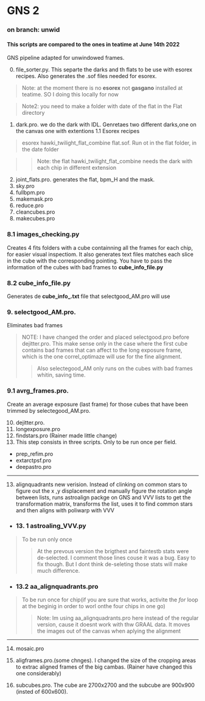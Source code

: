 # GNS 2
### on branch: unwid
#### This scripts are compared to the ones in teatime at June 14th 2022

GNS pipeline adapted for unwindowed frames. 

0. file_sorter.py. This separte the darks and th flats to be use with esorex recipes. Also generates the .sof files needed for esorex.

> Note: at the moment there is no **esorex** not **gasgano** installed at teatime. SO I doing this locally for now

> Note2: you need to make a folder with date of the flat in the Flat directory
1. dark.pro. we do the dark with IDL. Genretaes two different darks,one on the canvas one with extentions
1.1 Esorex recipes

> esorex hawki_twilight_flat_combine flat.sof. Run ot in the flat folder, in the date folder

>>Note: the flat hawki_twilight_flat_combine needs the dark with each chip in different extension
2. joint_flats.pro. generates the flat, bpm_H and the mask.
3. sky.pro
4. fullbpm.pro
5. makemask.pro
6. reduce.pro
7. cleancubes.pro
8. makecubes.pro 

### 8.1 images_checking.py 
Creates 4 fits folders with a cube containning all the frames for each chip, for
easier visual inspectiom. It also generates text files matches each slice in the cube
with the corresponding pointing. You have to pass the information of the cubes with bad frames to **cube_info_file.py**

### 8.2 cube_info_file.py
Generates de **cube_info_<field>.txt** file that selectgood_AM.pro will use

### 9. selectgood_AM.pro. 
Eliminates bad frames
> NOTE: I have changed the order and placed selectgood.pro before dejitter.pro. This make sense only in the case where the first cube contains bad frames that can affect to the long exposure frame, which is the one correl_optimaze will use for the fine alignment.
>>Also selectegood_AM only runs on the cubes with bad frames whitin, saving time.

### 9.1 avrg_frames.pro. 
Create an average exposure (last frame) for those cubes that have been trimmed by selectegood_AM.pro.

10. dejitter.pro.
11. longexposure.pro
12. findstars.pro (Rainer made little change)
13. This step consists in three scripts. Only to be run once per field.
* prep_refim.pro
* extarctpsf.pro
* deepastro.pro
___
13. alignquadrants new verision. 
Instead of clinking on common stars to figure out the x ,y displacement and manually figure the rotation angle between lists, runs astroalign packge on GNS and VVV lists to get the transformation matrix, transforms the list, uses it to find common stars and  then aligns with poliwarp with VVV
*  ### 13. 1 astroaling_VVV.py
>To be run only once
>> At the prevous version the brigthest and faintestb stats were de-selected. I comment those lines couse it was a bug. Easy to fix though. But I dont think de-seleting those stats will make much difference.
* ### 13.2  aa_alignquadrants.pro
>To be run once for chip(if you are sure that works, activite the *for* loop at the beginig in order to worl onthe four chips in one go)
>>Note: Im using aa_alignquadrants.pro here instead of the regular version, cause it doesnt work with thw GRAAL data. It moves the images out of the canvas when aplying the alignment
___
14. mosaic.pro
15. aligframes.pro.(some chnges). I changed the size of the cropping areas to extrac aligned frames of the big  cambas.
(Rainer have changed this one considerably)

16. subcubes.pro. The cube are 2700x2700 and the subcube are 900x900 (insted of 600x600). 



